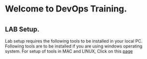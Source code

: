 # Welcome to DevOps Training.

#
#
## LAB Setup.
Lab setup requires the following tools to be installed in your local PC. 
Following tools are to be installed if you are using windows operating system. For setup of tools in MAC and LINUX, Click on this [page](http://google.com)
